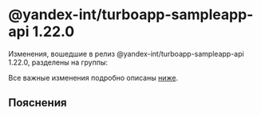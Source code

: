 # @yandex-int/turboapp-sampleapp-api 1.22.0

<!-- ЧЕЛОВЕЧЕСКОЕ ВСТУПЛЕНИЕ -->

Изменения, вошедшие в релиз @yandex-int/turboapp-sampleapp-api 1.22.0, разделены на группы:

Все важные изменения подробно описаны [ниже](#Пояснения).

## Пояснения

